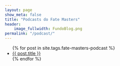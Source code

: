 ```yaml
---
layout: page
show_meta: false
title: "Podcasts do Fate Masters"
header:
    image_fullwidth: FundoBlog.png
permalink: "/podcast/"
---
```

<ul>
    {% for post in site.tags.fate-masters-podcast %} 
    <li><a href="{{ post.url }}">{{ post.title }}</a></li>
    {% endfor %}
</ul>

<ul>
